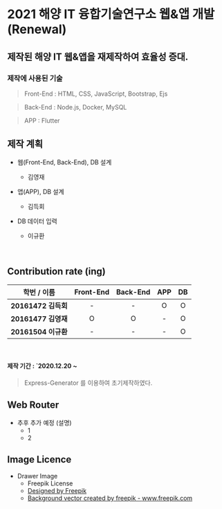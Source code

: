 2021 해양 IT 융합기술연구소 웹&앱 개발 (Renewal)
=================
## 제작된 해양 IT 웹&앱을 재제작하여 효율성 증대.
### 제작에 사용된 기술
> Front-End : HTML, CSS, JavaScript, Bootstrap, Ejs

> Back-End : Node.js, Docker, MySQL

> APP : Flutter

## 제작 계획
<p>
    <ul>
        <li>웹(Front-End, Back-End), DB 설계</li>
        <ul>
            <li>김영재</li>
        </ul>
    </ul>
    <ul>
        <li>앱(APP), DB 설계</li>
        <ul>
            <li>김득회</li>
        </ul>
    </ul>
    <ul>
        <li>DB 데이터 입력</li>
        <ul>
            <li>이규환</li>
        </ul>
    </ul>
</p>
<br>

## Contribution rate (ing)

|      학번 / 이름       | Front-End | Back-End | APP | DB
|:---------------------:|:---:|:---:|:-----:|:-------------------:|
| <b>20161472 김득회</b> |  -  |  -  |   O   |          O          |
| <b>20161477 김영재</b> |  O  |  O  |   -   |          O          |
| <b>20161504 이규환</b> |  -  |  -  |   -   |          O          |
<br>

#### 제작 기간 : `2020.12.20 ~
> Express-Generator 를 이용하여 초기제작하였다.

## Web Router
- 추후 추가 예정 (설명)
    - 1
    - 2
## Image Licence
- Drawer Image
    - Freepik License
    - <a href="http://www.freepik.com">Designed by Freepik</a>
    - <a href='https://www.freepik.com/vectors/background'>Background vector created by freepik - www.freepik.com</a>
